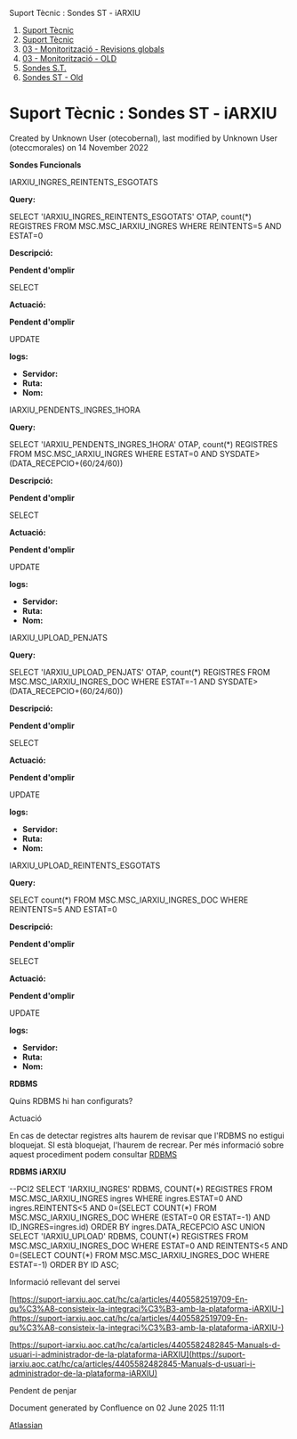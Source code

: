 Suport Tècnic : Sondes ST - iARXIU  

1.  [Suport Tècnic](index.html)
2.  [Suport Tècnic](13893782.html)
3.  [03 - Monitorització - Revisions globals](26313327.html)
4.  [03 - Monitorització - OLD](128647245.html)
5.  [Sondes S.T.](Sondes-S.T._30869120.html)
6.  [Sondes ST - Old](Sondes-ST---Old_41522507.html)

Suport Tècnic : Sondes ST - iARXIU
==================================

Created by Unknown User (otecobernal), last modified by Unknown User (oteccmorales) on 14 November 2022

**Sondes Funcionals**

IARXIU\_INGRES\_REINTENTS\_ESGOTATS

  

**Query:**

SELECT 'IARXIU\_INGRES\_REINTENTS\_ESGOTATS' OTAP, count(\*) REGISTRES FROM MSC.MSC\_IARXIU\_INGRES  WHERE REINTENTS=5 AND ESTAT=0

**Descripció:** 

**Pendent d'omplir**

SELECT 

  

**Actuació:** 

**Pendent d'omplir**

UPDATE

  

**logs:** 

*   **Servidor:**
*   **Ruta:**
*   **Nom:**  

IARXIU\_PENDENTS\_INGRES\_1HORA

  

**Query:**

SELECT 'IARXIU\_PENDENTS\_INGRES\_1HORA' OTAP, count(\*) REGISTRES  FROM MSC.MSC\_IARXIU\_INGRES WHERE ESTAT=0 AND SYSDATE>(DATA\_RECEPCIO+(60/24/60))

**Descripció:** 

**Pendent d'omplir**

SELECT 

  

**Actuació:** 

**Pendent d'omplir**

UPDATE

  

**logs:** 

*   **Servidor:**
*   **Ruta:**
*   **Nom:**  

  

IARXIU\_UPLOAD\_PENJATS

  

**Query:**

SELECT 'IARXIU\_UPLOAD\_PENJATS' OTAP, count(\*) REGISTRES FROM MSC.MSC\_IARXIU\_INGRES\_DOC  WHERE ESTAT=-1 AND SYSDATE>(DATA\_RECEPCIO+(60/24/60))

**Descripció:** 

**Pendent d'omplir**

SELECT 

  

**Actuació:** 

**Pendent d'omplir**

UPDATE

  

**logs:** 

*   **Servidor:**
*   **Ruta:**
*   **Nom:**  

IARXIU\_UPLOAD\_REINTENTS\_ESGOTATS

  

**Query:**

SELECT count(\*) FROM MSC.MSC\_IARXIU\_INGRES\_DOC WHERE REINTENTS=5 AND ESTAT=0

**Descripció:** 

**Pendent d'omplir**

SELECT 

  

**Actuació:** 

**Pendent d'omplir**

UPDATE

  

**logs:** 

*   **Servidor:**
*   **Ruta:**
*   **Nom:**  

**RDBMS**

Quins RDBMS hi han configurats?

Actuació

En cas de detectar registres alts haurem de revisar que l'RDBMS no estigui bloquejat. SI està bloquejat, l'haurem de recrear. Per més informació sobre aquest procediment podem consultar [RDBMS](/pages/createpage.action?spaceKey=SII&title=RDBMS&linkCreation=true&fromPageId=28705357)

**RDBMS iARXIU**

\--PCI2
SELECT 'IARXIU\_INGRES' RDBMS, COUNT(\*) REGISTRES FROM MSC.MSC\_IARXIU\_INGRES ingres WHERE ingres.ESTAT=0 AND ingres.REINTENTS<5 AND 0=(SELECT COUNT(\*) FROM MSC.MSC\_IARXIU\_INGRES\_DOC WHERE (ESTAT=0 OR ESTAT=-1) AND ID\_INGRES=ingres.id) ORDER BY ingres.DATA\_RECEPCIO ASC
UNION
SELECT 'IARXIU\_UPLOAD' RDBMS, COUNT(\*) REGISTRES FROM MSC.MSC\_IARXIU\_INGRES\_DOC WHERE ESTAT=0 AND REINTENTS<5 AND 0=(SELECT COUNT(\*) FROM MSC.MSC\_IARXIU\_INGRES\_DOC WHERE ESTAT=-1) ORDER BY ID ASC;

Informació rellevant del servei

[https://suport-iarxiu.aoc.cat/hc/ca/articles/4405582519709-En-qu%C3%A8-consisteix-la-integraci%C3%B3-amb-la-plataforma-iARXIU-](https://suport-iarxiu.aoc.cat/hc/ca/articles/4405582519709-En-qu%C3%A8-consisteix-la-integraci%C3%B3-amb-la-plataforma-iARXIU-)

[https://suport-iarxiu.aoc.cat/hc/ca/articles/4405582482845-Manuals-d-usuari-i-administrador-de-la-plataforma-iARXIU](https://suport-iarxiu.aoc.cat/hc/ca/articles/4405582482845-Manuals-d-usuari-i-administrador-de-la-plataforma-iARXIU)

Pendent de penjar

Document generated by Confluence on 02 June 2025 11:11

[Atlassian](http://www.atlassian.com/)